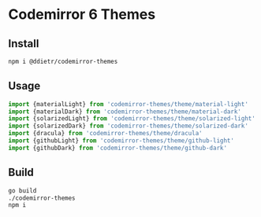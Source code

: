 # Codemirror 6 Themes

## Install

```bash
npm i @ddietr/codemirror-themes
```

## Usage

```javascript
import {materialLight} from 'codemirror-themes/theme/material-light'
import {materialDark} from 'codemirror-themes/theme/material-dark'
import {solarizedLight} from 'codemirror-themes/theme/solarized-light'
import {solarizedDark} from 'codemirror-themes/theme/solarized-dark'
import {dracula} from 'codemirror-themes/theme/dracula'
import {githubLight} from 'codemirror-themes/theme/github-light'
import {githubDark} from 'codemirror-themes/theme/github-dark'
```

## Build

```bash
go build
./codemirror-themes
npm i
```
